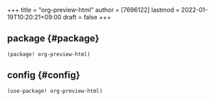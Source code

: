 +++
title = "org-preview-html"
author = [7696122]
lastmod = 2022-01-19T10:20:21+09:00
draft = false
+++

## package {#package}

```elisp
(package! org-preview-html)
```


## config {#config}

```elisp
(use-package! org-preview-html)
```
